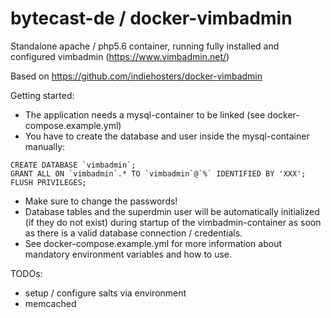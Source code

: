 # bytecast-de / docker-vimbadmin

Standalone apache / php5.6 container, running fully installed and configured vimbadmin (https://www.vimbadmin.net/)

Based on https://github.com/indiehosters/docker-vimbadmin

Getting started:

 * The application needs a mysql-container to be linked (see docker-compose.example.yml)
 * You have to create the database and user inside the mysql-container manually:

```
CREATE DATABASE `vimbadmin`;
GRANT ALL ON `vimbadmin`.* TO `vimbadmin`@`%` IDENTIFIED BY 'XXX';
FLUSH PRIVILEGES;
```

 * Make sure to change the passwords!
 * Database tables and the superdmin user will be automatically initialized (if they do not exist) during startup of the vimbadmin-container as soon as there is a valid database connection / credentials. 
 * See docker-compose.example.yml for more information about mandatory environment variables and how to use.

TODOs:
 * setup / configure salts via environment
 * memcached
